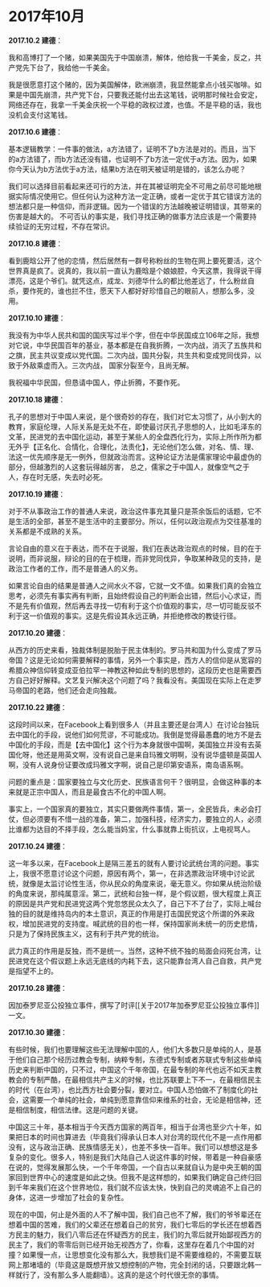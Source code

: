 # 2017年10月

**2017.10.2 建德**：

我和高博打了一个赌，如果美国先于中国崩溃，解体，他给我一千美金，反之，共产党先下台了，我给他一千美金。

我是很愿意打这个赌的，因为美国解体，欧洲崩溃，我显然能拿点小钱买咖啡。如果是中国先崩溃，共产党下台，只要我还能付出去这笔钱，说明那时候社会安定，网络还存在，我拿一千美金庆祝一个平稳的政权过渡，也值。不是平稳的话，我也没机会支付这笔钱。

**2017.10.6 建德**：

基本逻辑教学：一件事的做法，a方法错了，证明不了b方法是对的。而且，当下的a方法错了，而b方法还没有错，也证明不了b方法一定优于a方法。因为，如果你今天认为b方法优于a方法，结果b方法在明天被证明是错的，该怎么办呢？

我们可以选择目前看起来还可行的方法，并在其被证明完全不可用之前尽可能地根据实际情况使用它。但任何认为这种方法一定正确，或者一定优于其它错误方法的想法都只是一种信仰，而非逻辑。因为一个错误的方法越晚被证明错误，其带来的伤害是越大的。 不可否认的事实是，我们寻找正确的做事方法应该是一个需要持续验证的无穷过程，不存在常识。

**2017.10.8 建德**：

看到鹿晗公开了他的恋情，然后居然有一群号称粉丝的生物在网上要死要活，这个世界真是疯了。说真的，我以前一直认为鹿晗是个娘娘腔，今天这票，我得说干得漂亮，这是个爷们。就凭这点，成龙、刘德华什么的都比他差远了，什么粉丝自杀，要作死的，谁也拦不住，愿天下人都好好珍惜自己的眼前人，想那么多，没用。

**2017.10.10 建德**：

我没有为中华人民共和国的国庆写过半个字，但在中华民国成立106年之际，我想对它说，中华民国百年的基业，基本都是在自我折腾，一次内战，消灭了五族共和之旗，民主共议变成以党代国。二次内战，国共分裂，共生共和变成党同伐异，以致于外敌乘虚而入。三次内战， 国家分裂至今，且尚无解。

我祝福中华民国，但恳请中国人，停止折腾，不要作死。

**2017.10.18 建德**：

孔子的思想对于中国人来说，是个很奇妙的存在，我们对它太习惯了，从小到大的教育，家庭伦理，人际关系是无处不在，即使最讨厌孔子思想的人，比如毛泽东的文革，民进党的去中国化运动，甚至于某些人的全盘西化行为，实际上所作所为都无外乎【正名化、合情化，合理化，法责化】，无论他们怎么做，对名、情、理、法这一优先顺序是无一例外，但就政治而言。这种论证方法是儒家理论中最虚伪的部分，但越激烈的人这套玩得越厉害， 总之，儒家之于中国人，就像空气之于人，存在时无感，失去时必死。

**2017.10.19 建德**：

对于不从事政治工作的普通人来说，政治这件事充其量只是茶余饭后的话题，它不是生活的全部，甚至不是生活中的主要部分。所以，任何以政治观点为交往基准的关系都是不成熟的关系。

言论自由的意义在于表达，而不在于说服，我们在表达政治观点的时候，目的在于说明，而非说服，辩论的目的在于梳理，而非党同伐异，争取某种政见的支持，是政治工作者的工作，而不是普通人的义务。

如果言论自由的结果是普通人之间水火不容，它就一文不值。如果我们真的会独立思考，必须先有事实再有判断，且始终假设自己的判断会出错，然后小心求证，而不是先有价值观，然后再去寻找一切有利于这个价值观的事实，尽一切可能反驳不利于这一价值观的事实。这是先假设其永远正确，并拒绝修改的教徒行径。

**2017.10.20 建德**：

从西方的历史来看，独裁体制是脱胎于民主体制的。罗马共和国为什么变成了罗马帝国？这是无论如何需要解释的事情，另外一个事实是，西方人的信仰是从宽容的希腊众神信仰转变成亚伯拉罕一神教这种如此专制的思想的，这段历史也是需要西方自己好好解释。文艺复兴解决这个问题了吗？我看没有。美国现在实际上在走罗马帝国的老路，他们还会走向独裁。

**2017.10.22 建德**：

这段时间以来，在Facebook上看到很多人（并且主要还是台湾人）在讨论台独玩去中国化的手段，说他们如何荒谬，不可能成功。我倒是觉得最愚蠢的地方不是去中国化的手段，而是【去中国化】这个行为本身就很中国啊，美国独立并没有去英国化呀，他还是用英文啊，没有说自己是来自玛雅文明啊，没有说华盛顿是英国人啊，没有人说身份证要改成玛雅文字啊，说自己是印第安语系，南岛语系啊。

问题的重点是：国家要独立与文化历史、民族语言何干？很明显，会做这种事的本来就是正宗中国人，而且是最食古不化的中国人啊。

事实上，一个国家真的要独立，其实只要做两件事情，第一，全民皆兵，未必会打仗，但必须要有不惜一战的准备，第二，加强科技，经济实力，要独立的人，必须比谁都为达目的不择手段，怎么能当妈宝，什么事就靠上街抗议，上电视骂人。

**2017.10.24 建德**：

这一年多以来，在Facebook上是隔三差五的就有人要讨论武统台湾的问题。事实上，我很不愿意讨论这个问题，原因有两个，第一，在非选票政治环境中讨论武统，就像是太监讨论性生活，你从民众的角度来说，毫无意义。你如果从统治阶级的角度来说，那纯属意淫。第二，武统和台独一样，是个假议题，很大程度上真正的原因是共产党和民进党这两个党忽悠民众太久了，自己下不了台了，实际上喊台独的目的就是维持岛内的本土意识，真正的作用是打击国民党这个所谓的外来政权，增加民进党的支持度。喊武统的目的也一样，保持国家尚未统一的历史悲情，只是为了保持民族主义，这有利于共产党的统治。

武力真正的作用是反独，而不是统一。当然，这种不统不独的局面会闷死台湾，让民进党在这个假议题上永远无底线的内耗下去，这只能靠台湾人自己自救，共产党是指望不上的。

**2017.10.28 建德**：

因加泰罗尼亚公投独立事件，撰写了时评[[关于2017年加泰罗尼亚公投独立事件]]一文。

**2017.10.30 建德**：

有些时候，我们也要理解这些无法理解中国的人，他们大多数只是单纯的人，是基于他们自己那个经历过教会专制，纳粹专制，东德式专制或者苏联式专制这些单纯历史来判断中国的，只不过，中国这个千年帝国，在最专制的年代也远不如天主教教会的专制严酷，在最相信共产主义的时候，也比苏联要上下不一，在最相信民主的时代（在台湾），也比西方社会要分裂，要对立。中国人恐怕做不了制度化的社会，这需要一个单纯的社会，单纯到愿意靠信仰来维系的社会，无论是相信神，还是相信制度，相信法律。这是问题的关键。

中国这三十年，基本相当于今天西方国家的两百年，相当于台湾也至少六十年，如果把日本的时间也算进去（毕竟我们得承认日本人对台湾的现代化不是一点作用都没有，这与政治正确、民族情感无关），也差不多快一百年。我们可以想想这是多复杂的变化。很多人，特别是我们大陆自己人说这件事的时候，带着是一种自豪感在说的，觉得发展那么快，一个千年帝国，一个自古以来就自认为是中央王朝的国家回到世界中心的速度是如此之快。但我不是这样想的，如果我们确定自己终归回到千年来我们在这个世界地位，我们就不应该太快，快到自己的灵魂追不上自己的身体，这进一步增加了社会的复杂性。

现在的中国，何止是外面的人不了解中国，我们自己也不了解，我们的爷爷辈还在想着中国的苦难，我们的父辈还在想着自己的贫穷，我们七零后的学长还在想着西方民主的魅力，我们八零后还在怀疑西方的民主，我们的九零后就开始鄙视西方的民主了，我们的零零后则已经开始无视西方了，你看，这里存在着几个中国的对撞？如果慢一点，让思想变化没有那么大，我想我们是不需要维稳的，不需要互联网上那堵墙的（毕竟这是既想开放又想控制的产物，完全封闭的话，只要跟北韩一样就行了，没有那么多人能翻墙）。这真的是这个时代很无奈的事情。
